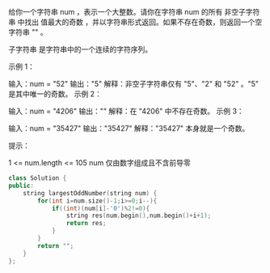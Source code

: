 给你一个字符串 num ，表示一个大整数。请你在字符串 num 的所有 非空子字符串 中找出 值最大的奇数 ，并以字符串形式返回。如果不存在奇数，则返回一个空字符串 "" 。

子字符串 是字符串中的一个连续的字符序列。

 

示例 1：

输入：num = "52"
输出："5"
解释：非空子字符串仅有 "5"、"2" 和 "52" 。"5" 是其中唯一的奇数。
示例 2：

输入：num = "4206"
输出：""
解释：在 "4206" 中不存在奇数。
示例 3：

输入：num = "35427"
输出："35427"
解释："35427" 本身就是一个奇数。


提示：

1 <= num.length <= 105
num 仅由数字组成且不含前导零

```cpp
class Solution {
public:
    string largestOddNumber(string num) {
        for(int i=num.size()-1;i>=0;i--){
            if((int)(num[i]-'0')%2!=0){
                string res(num.begin(),num.begin()+i+1);
                return res;
            }
        }
        return "";
    }
};
```

